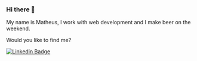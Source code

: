 ### Hi there 👋

My name is Matheus, I work with web development and I make beer on the weekend.

Would you like to find me?

[![Linkedin Badge](https://img.shields.io/badge/-LinkedIn-blue?style=flat-square&logo=Linkedin&logoColor=white&link=https://www.linkedin.com/in/matheusportoo)](https://www.linkedin.com/in/matheusportoo)

